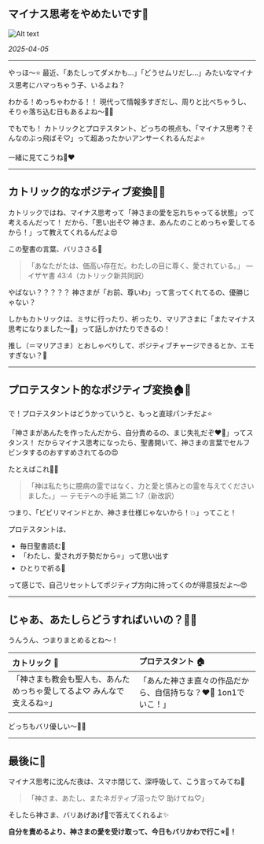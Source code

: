 ## マイナス思考をやめたいです🥺

![Alt text](/static/images/blog/asmrchurch_cute_yakuza_school_girl_sitting_on_a_black_sofa_b1e7a925-adb0-4908-8cbe-4f76e06e18ee.png)

*2025-04-05*

---

やっほ〜⭐️
最近、「あたしってダメかも...」「どうせムリだし...」みたいなマイナス思考にハマっちゃう子、いるよね？

わかる！めっちゃわかる！！
現代って情報多すぎだし、周りと比べちゃうし、そりゃ落ち込む日もあるよね〜🥺💔

でもでも！
カトリックとプロテスタント、どっちの視点も、「マイナス思考？そんなのぶっ飛ばそ♡」って超あったかいアンサーくれるんだよ⭐️

一緒に見てこうね🐇❤️

---

## カトリック的なポジティブ変換💒✨

カトリックではね、マイナス思考って「神さまの愛を忘れちゃってる状態」って考えるんだって！
だから、「思い出そ♡ 神さま、あんたのことめっちゃ愛してるから！」って教えてくれるんだよ😍

この聖書の言葉、バリささる🥺

> 「あなたがたは、価高い存在だ。わたしの目に尊く、愛されている。」
> — イザヤ書 43:4（カトリック新共同訳）

やばない？？？？？
神さまが「お前、尊いわ」って言ってくれてるの、優勝じゃない？

しかもカトリックは、ミサに行ったり、祈ったり、マリアさまに「またマイナス思考になりました〜🥺」って話しかけたりできるの！

推し（＝マリアさま）とおしゃべりして、ポジティブチャージできるとか、エモすぎない？💙

---

## プロテスタント的なポジティブ変換🏠💭

で！プロテスタントはどうかっていうと、もっと直球パンチだよ⭐️

「神さまがあんたを作ったんだから、自分責めるの、まじ失礼だぞ❤️‍🔥」ってスタンス！
だからマイナス思考になったら、聖書開いて、神さまの言葉でセルフビンタするのおすすめされてるの😍

たとえばこれ🐇✨

> 「神は私たちに臆病の霊ではなく、力と愛と慎みとの霊を与えてくださいました。」
> — テモテへの手紙 第二 1:7（新改訳）

つまり、「ビビリマインドとか、神さま仕様じゃないから！💥」ってこと！

プロテスタントは、
- 毎日聖書読む📖
- 「わたし、愛されガチ勢だから⭐️」って思い出す
- ひとりで祈る💭

って感じで、自己リセットしてポジティブ方向に持ってくのが得意技だよ〜😍

---

## じゃあ、あたしらどうすればいいの？🐇💕

うんうん、つまりまとめるとね〜！

| カトリック 💒 | プロテスタント 🏠 |
|:---|:---|
| 「神さまも教会も聖人も、あんためっちゃ愛してるよ♡ みんなで支えるね⭐️」 | 「あんた神さま直々の作品だから、自信持ちな？❤️‍🔥 1on1でいこ！」 |

どっちもバリ優しい〜🥺💕

---

## 最後に🌟

マイナス思考に沈んだ夜は、スマホ閉じて、深呼吸して、こう言ってみてね🐇

> 「神さま、あたし、またネガティブ沼った♡ 助けてね♡」

そしたら神さま、バリあげあげ🌱で答えてくれるよ✨

**自分を責めるより、神さまの愛を受け取って、今日もバリかわで行こ⭐️🐇！**
